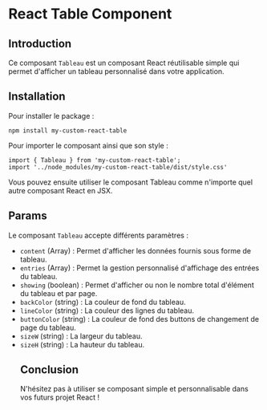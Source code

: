 # React Table Component

## Introduction

Ce composant `Tableau` est un composant React réutilisable simple qui permet d'afficher un tableau personnalisé dans votre application.

## Installation

Pour installer le package :

```
npm install my-custom-react-table
```

Pour importer le composant ainsi que son style :

```
import { Tableau } from 'my-custom-react-table';
import '../node_modules/my-custom-react-table/dist/style.css'
```

Vous pouvez ensuite utiliser le composant Tableau comme n'importe quel autre composant React en JSX.

## Params

Le composant `Tableau` accepte différents paramètres :
- `content` (Array<Object>) : Permet d'afficher les données fournis sous forme de tableau.
- `entries` (Array) : Permet la gestion personnalisé d'affichage des entrées du tableau.
- `showing` (boolean) : Permet d'afficher ou non le nombre total d'élément du tableau et par page.
- `backColor` (string) : La couleur de fond du tableau.
- `lineColor` (string) : La couleur des lignes du tableau.
- `buttonColor` (string) : La couleur de fond des buttons de changement de page du tableau.
- `sizeW` (string) : La largeur du tableau.
- `sizeH` (string) : La hauteur du tableau.

## Conclusion

N'hésitez pas à utiliser se composant simple et personnalisable dans vos futurs projet React !